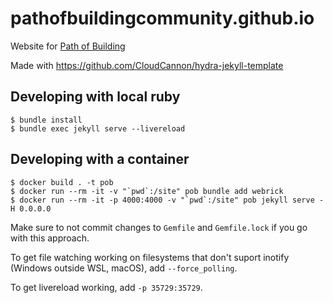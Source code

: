 # pathofbuildingcommunity.github.io

Website for [Path of Building](https://github.com/PathOfBuildingCommunity/PathOfBuilding)

Made with https://github.com/CloudCannon/hydra-jekyll-template

## Developing with local ruby

```
$ bundle install
$ bundle exec jekyll serve --livereload
```

## Developing with a container

```
$ docker build . -t pob
$ docker run --rm -it -v "`pwd`:/site" pob bundle add webrick
$ docker run --rm -it -p 4000:4000 -v "`pwd`:/site" pob jekyll serve -H 0.0.0.0
```

Make sure to not commit changes to `Gemfile` and `Gemfile.lock` if you go with this approach.

To get file watching working on filesystems that don't suport inotify (Windows outside WSL, macOS), add `--force_polling`.

To get livereload working, add `-p 35729:35729`.
